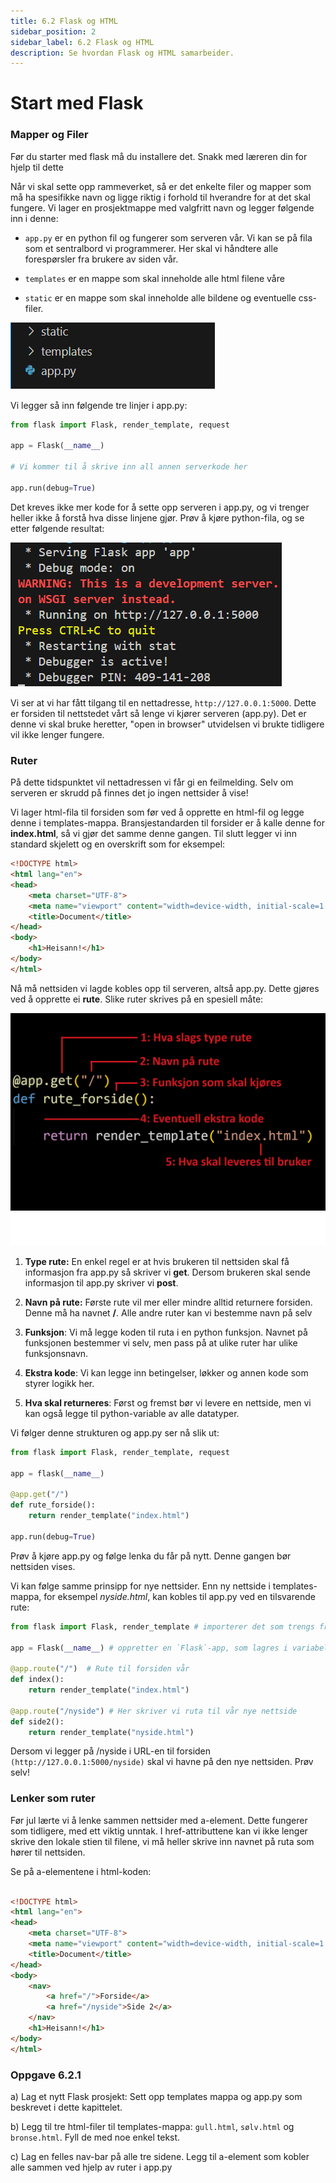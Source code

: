 ```yaml
---
title: 6.2 Flask og HTML
sidebar_position: 2
sidebar_label: 6.2 Flask og HTML
description: Se hvordan Flask og HTML samarbeider.
---
```


# Start med Flask

### Mapper og Filer

Før du starter med flask må du installere det. Snakk med læreren din for hjelp til dette

Når vi skal sette opp rammeverket, så er det enkelte filer og mapper som må ha spesifikke navn og ligge riktig i forhold til hverandre for at det skal fungere. Vi lager en prosjektmappe med valgfritt navn og legger følgende inn i denne:

- `app.py` er en python fil og fungerer som serveren vår. Vi kan se på fila som et sentralbord vi programmerer. Her skal vi håndtere alle forespørsler fra brukere av siden vår.

- `templates` er en mappe som skal inneholde alle html filene våre

- `static` er en mappe som skal inneholde alle bildene og eventuelle css-filer.


![Fil og mappestruktur](./bilder/struktur.png)

 Vi legger så inn følgende tre linjer i app.py:

```python
from flask import Flask, render_template, request

app = Flask(__name__)

# Vi kommer til å skrive inn all annen serverkode her

app.run(debug=True)

```

Det kreves ikke mer kode for å sette opp serveren i app.py, og vi trenger heller ikke å forstå hva disse linjene gjør. Prøv å kjøre python-fila, og se etter følgende resultat:

![Flask kjøres](./bilder/flask_server.png)

Vi ser at vi har fått tilgang til en nettadresse, `http://127.0.0.1:5000`. Dette er forsiden til nettstedet vårt så lenge vi kjører serveren (app.py). Det er denne vi skal bruke heretter, "open in browser" utvidelsen vi brukte tidligere vil ikke lenger fungere. 



### Ruter

På dette tidspunktet vil nettadressen vi får gi en feilmelding. Selv om serveren er skrudd på finnes det jo ingen nettsider å vise!

Vi lager html-fila til forsiden som før ved å opprette en html-fil og legge denne i templates-mappa. Bransjestandarden til forsider er å kalle denne for **index.html**, så vi gjør det samme denne gangen. Til slutt legger vi inn standard skjelett og en overskrift som for eksempel:

```html
<!DOCTYPE html>
<html lang="en">
<head>
    <meta charset="UTF-8">
    <meta name="viewport" content="width=device-width, initial-scale=1.0">
    <title>Document</title>
</head>
<body>
    <h1>Heisann!</h1>
</body>
</html>
```
Nå må nettsiden vi lagde kobles opp til serveren, altså app.py. Dette gjøres ved å opprette ei **rute**. Slike ruter skrives på en spesiell måte:

![flask-rute](./bilder/rute.png)
1. **Type rute:** En enkel regel er at hvis brukeren til nettsiden skal få informasjon fra app.py så skriver vi **get**. Dersom brukeren skal sende informasjon til app.py skriver vi **post**.

2. **Navn på rute:** Første rute vil mer eller mindre alltid returnere forsiden. Denne må ha navnet **/**. Alle andre ruter kan vi bestemme navn på selv

3. **Funksjon**: Vi må legge koden til ruta i en python funksjon. Navnet på funksjonen bestemmer vi selv, men pass på at ulike ruter har ulike funksjonsnavn.

4. **Ekstra kode**: Vi kan legge inn betingelser, løkker og annen kode som styrer logikk her.

5. **Hva skal returneres**: Først og fremst bør vi levere en nettside, men vi kan også legge til python-variable av alle datatyper.

Vi følger denne strukturen og app.py ser nå slik ut:

```python
from flask import Flask, render_template, request

app = flask(__name__)

@app.get("/") 
def rute_forside():
    return render_template("index.html")

app.run(debug=True)
```
Prøv å kjøre app.py og følge lenka du får på nytt. Denne gangen bør nettsiden vises.

Vi kan følge samme prinsipp for nye nettsider. Enn ny nettside i templates-mappa, for eksempel *nyside.html*, kan kobles til app.py ved en tilsvarende rute:

```python
from flask import Flask, render_template # importerer det som trengs fra Flask-biblioteket

app = Flask(__name__) # oppretter en `Flask`-app, som lagres i variabelen `app`

@app.route("/")  # Rute til forsiden vår
def index(): 
    return render_template("index.html") 

@app.route("/nyside") # Her skriver vi ruta til vår nye nettside
def side2():
    return render_template("nyside.html")
```

Dersom vi legger på /nyside i URL-en til forsiden `(http://127.0.0.1:5000/nyside)` skal vi havne på den nye nettsiden. Prøv selv!

### Lenker som ruter

Før jul lærte vi å lenke sammen nettsider med a-element. Dette fungerer som tidligere, med ett viktig unntak. I href-attributtene kan vi ikke lenger skrive den lokale stien til filene, vi må heller skrive inn navnet på ruta som hører til nettsiden.

Se på a-elementene i html-koden:

```html

<!DOCTYPE html>
<html lang="en">
<head>
    <meta charset="UTF-8">
    <meta name="viewport" content="width=device-width, initial-scale=1.0">
    <title>Document</title>
</head>
<body>
    <nav>
        <a href="/">Forside</a>
        <a href="/nyside">Side 2</a>
    </nav>
    <h1>Heisann!</h1>
</body>
</html>
```


### Oppgave 6.2.1

a) Lag et nytt Flask prosjekt: Sett opp templates mappa og app.py som beskrevet i dette kapittelet.

b) Legg til tre html-filer til templates-mappa: `gull.html`, `sølv.html` og `bronse.html`. Fyll de med noe enkel tekst.

c) Lag en felles nav-bar på alle tre sidene. Legg til a-element som kobler alle sammen ved hjelp av ruter i app.py 

